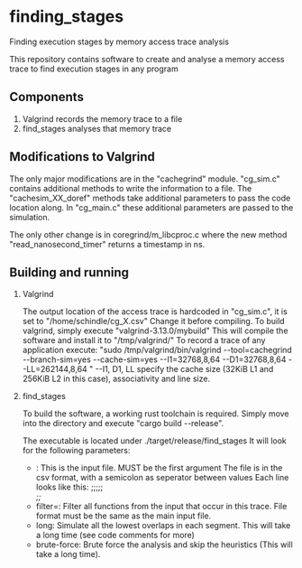 # finding_stages
Finding execution stages by memory access trace analysis

This repository contains software to create and analyse a memory access trace to find execution stages in any program

## Components
1. Valgrind records the memory trace to a file
2. find_stages analyses that memory trace

## Modifications to Valgrind
The only major modifications are in the "cachegrind" module.
"cg_sim.c" contains additional methods to write the information to a file.
The "cachesim_XX_doref" methods take additional parameters to pass the code location along.
In "cg_main.c" these additional parameters are passed to the simulation.

The only other change is in coregrind/m_libcproc.c where the new method "read_nanosecond_timer" returns a timestamp in ns.

## Building and running
1. Valgrind

   The output location of the access trace is hardcoded in "cg_sim.c", it is set to "/home/schindle/cg_X.csv"
   Change it before compiling.
   To build valgrind, simply execute "valgrind-3.13.0/mybuild"
   This will compile the software and install it to "/tmp/valgrind/"
   To record a trace of any application execute:
   "sudo /tmp/valgrind/bin/valgrind --tool=cachegrind --branch-sim=yes --cache-sim=yes --I1=32768,8,64 --D1=32768,8,64 --LL=262144,8,64 <APPLICATION>"
   --I1, D1, LL specify the cache size (32KiB L1 and 256KiB L2 in this case), associativity and line size.

2. find_stages

   To build the software, a working rust toolchain is required.
   Simply move into the directory and execute "cargo build --release".

   The executable is located under ./target/release/find_stages
   It will look for the following parameters:
   - <file>: This is the input file. MUST be the first argument
     The file is in the csv format, with a semicolon as seperator between values
     Each line looks like this:
     <Operation>;<Miss>;<File>;<Function>;<Line>;<Address>;<Size>;<Time>
   - filter=<file>: Filter all functions from the input that occur in this trace. File format must be the same as the main input file.
   - long: Simulate all the lowest overlaps in each segment. This will take a long time (see code comments for more)
   - brute-force: Brute force the analysis and skip the heuristics (This will take a long time).
